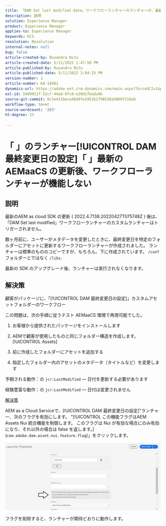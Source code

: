 ```yaml
---
title: 「DAM Set last modified date」ワークフローランチャーのランチャーが、最新の AEMaaCS の更新後に機能しない
description: 説明
solution: Experience Manager
product: Experience Manager
applies-to: Experience Manager
keywords: KCS
resolution: Resolution
internal-notes: null
bug: false
article-created-by: Ruxandra Nitu
article-created-date: 5/11/2022 1:47:58 PM
article-published-by: Ruxandra Nitu
article-published-date: 5/11/2022 2:04:23 PM
version-number: 1
article-number: KA-19481
dynamics-url: https://adobe-ent.crm.dynamics.com/main.aspx?forceUCI=1&pagetype=entityrecord&etn=knowledgearticle&id=b0baf6f2-30d1-ec11-a7b5-00224809ccc2
exl-id: 59d0921f-52cf-44ad-8fc8-e38d1fbada9b
source-git-commit: 0c3e421beca46d9fe1952b1f98538a50697216a0
workflow-type: tm+mt
source-wordcount: '263'
ht-degree: 1%

---
```


# 「 」のランチャー[!UICONTROL DAM 最終変更日の設定]「 」最新の AEMaaCS の更新後、ワークフローランチャーが機能しない

## 説明


最新のAEM as cloud SDK の更新 ( 2022.4.7138.20220427T075748Z ) 後は、「DAM Set last modified」ワークフローランチャーのカスタムランチャーはトリガーされません。

数ヶ月前に、ユーザーがメタデータを変更したときに、最終変更日を特定のフォルダーにアセットに更新するワークフローランチャーが作成されました。
ランチャーは標準のもののコピーですが、もちろん、下に作成されています。 `/conf` フォルダーとではなく `/libs`.

最新の SDK のアップグレード後、ランチャーは実行されなくなります。


## 解決策


顧客がパッケージに、「[!UICONTROL DAM 最終変更日の設定]」カスタムアセットフォルダーのワークフロー

この問題は、次の手順に従うテスト AEMaaCS 環境で再現可能でした。

1. お客様から提供されたパッケージをインストールします

2. AEMで顧客が使用したものと同じフォルダー構造を作成します。 [!UICONTROL Assets]

3. 前に作成したフォルダーにアセットを追加する

4. 指定したフォルダー内のアセットのメタデータ（タイトルなど）を変更します

予期される動作：の `jcr:LastModified`  — 日付を更新する必要があります

経験豊富な動作：の `jcr:LastModified`  — 日付は変更されません



<u>解決策</u>

AEM as a Cloud Serviceで、[!UICONTROL DAM 最終変更日の設定]&quot;ランチャー、次のフラグを有効にします。 &quot;[!UICONTROL この機能フラグはAEM Assets Nui 統合機能を制御します。 このフラグは Nui が有効な場合にのみ有効になり、それ以外の場合は false を返します。] (`com.adobe.dam.asset.nui.feature.flag`)」をクリックします。

![](assets/f0aaf60a-33d1-ec11-a7b5-00224809ccc2.png)

フラグを削除すると、ランチャーが期待どおりに動作します。

